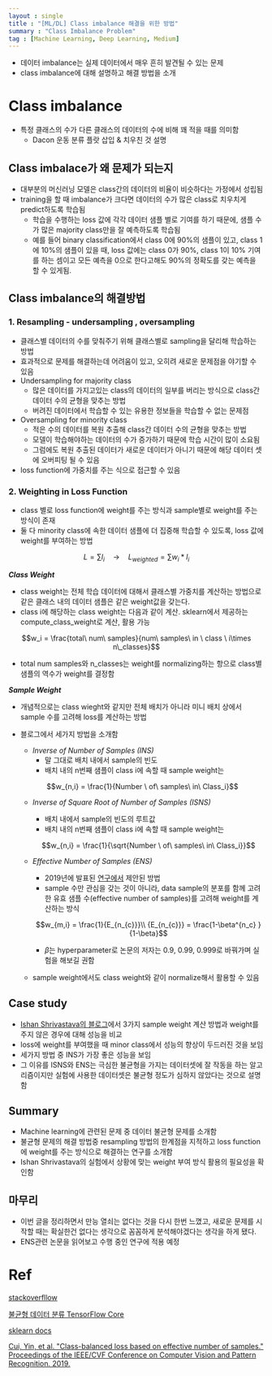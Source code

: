 ```yaml
---
layout : single
title : "[ML/DL] Class imbalance 해결을 위한 방법"
summary : "Class Imbalance Problem"
tag : [Machine Learning, Deep Learning, Medium]
---
```


- 데이터 imbalance는 실제 데이터에서 매우 흔히 발견될 수 있는 문제
- class imbalance에 대해 설명하고 해결 방법을 소개

# Class imbalance

- 특정 클래스의 수가 다른 클래스의 데이터의 수에 비해 꽤 적을 때를 의미함
    - Dacon 운동 분류 플랏 삽입 & 치우친 것 설명

## Class imbalace가 왜 문제가 되는지

- 대부분의 머신러닝 모델은 class간의 데이터의 비율이 비슷하다는 가정에서 성립됨
- training을 할 때 imbalance가 크다면 데이터의 수가 많은 class로 치우치게 predict하도록 학습됨
    - 학습을 수행하는 loss 값에 각각 데이터 샘플 별로 기여를 하기 때문에, 샘플 수가 많은 majority class만을 잘 예측하도록 학습됨
    - 예를 들어 binary classification에서 class 0에 90%의 샘플이 있고, class 1에 10%의 샘플이 있을 때, loss 값에는 class 0가 90%, class 1이 10% 기여를 하는 셈이고 모든 예측을 0으로 한다고해도 90%의 정확도를 갖는 예측을 할 수 있게됨.

## Class imbalance의 해결방법

### 1. Resampling - undersampling , oversampling

- 클래스별 데이터의 수를 맞춰주기 위해 클래스별로 sampling을 달리해 학습하는 방법
- 효과적으로 문제를 해결하는데 어려움이 있고, 오히려 새로운 문제점을 야기할 수 있음
- Undersampling for majority class
    - 많은 데이터를 가지고있는 class의 데이터의 일부를 버리는 방식으로 class간 데이터 수의 균형을 맞추는 방법
    - 버려진 데이터에서 학습할 수 있는 유용한 정보들을 학습할 수 없는 문제점
- Oversampling for minority class
    - 적은 수의 데이터를 복원 추출해 class간 데이터 수의 균형을 맞추는 방법
    - 모델이 학습해야하는 데이터의 수가 증가하기 때문에 학습 시간이 많이 소요됨
    - 그럼에도 복원 추출된 데이터가 새로운 데이터가 아니기 때문에 해당 데이터 셋에 오버피팅 될 수 있음
- loss function에 가중치를 주는 식으로 접근할 수 있음

### 2. Weighting in Loss Function

- class 별로 loss function에 weight를 주는 방식과 sample별로 weight를 주는 방식이 존재
- 둘 다 minority class에 속한 데이터 샘플에 더 집중해 학습할 수 있도록, loss 값에 weight를 부여하는 방법

$$L = \sum l_i \quad \to \quad L_{weighted} = \sum w_i*l_i$$

***Class Weight***

- class weight는 전체 학습 데이터에 대해서 클래스별 가중치를 계산하는 방법으로 같은 클래스 내의 데이터 샘플은 같은 weight값을 갖는다.
- class i에 해당하는 class weight는 다음과 같이 계산. sklearn에서 제공하는 compute_class_weight로 계산, 활용 가능

$$w_i = \frac{total\ num\ samples}{num\ samples\ in \ class \ i\times n\_classes}$$

- total num samples와 n_classes는 weight를 normalizing하는 항으로 class별 샘플의 역수가 weight를 결정함

***Sample Weight***

- 개념적으로는 class wieght와 같지만 전체 배치가 아니라 미니 배치 상에서 sample 수를 고려해 loss를 계산하는 방법
- 블로그에서 세가지 방법을 소개함
    - *Inverse of Number of Samples (INS)*
        - 말 그대로 배치 내에서 sample의 빈도
        - 배치 내의 n번째 샘플이 class i에 속할 때 sample weight는

    $$w_{n,i} = \frac{1}{Number \ of\ samples\  in\ Class_i}$$

    - *Inverse of Square Root of Number of Samples (ISNS)*
        - 배치 내에서 sample의 빈도의 루트값
        - 배치 내의 n번째 샘플이 class i에 속할 때 sample weight는

        $$w_{n,i} = \frac{1}{\sqrt{Number \ of\ samples\  in\ Class_i}}$$

    - *Effective Number of Samples (ENS)*
        - 2019년에 발표된 [연구에서](https://openaccess.thecvf.com/content_CVPR_2019/html/Cui_Class-Balanced_Loss_Based_on_Effective_Number_of_Samples_CVPR_2019_paper.html) 제안된 방법
        - sample 수만 관심을 갖는 것이 아니라, data sample의 분포를 함께 고려한 유효 샘플 수(effective number of samples)를 고려해 weight를 계산하는 방식

        $$w_{m,i} = \frac{1}{E_{n_{c}}}\\    
        {E_{n_{c}}} = \frac{1-\beta^{n_c} }{1-\beta}$$

        - $\beta$는 hyperparameter로 논문의 저자는 0.9, 0.99, 0.999로 바꿔가며 실험을 해보길 권함
    - sample weight에서도 class weight와 같이 normalize해서 활용할 수 있음

## Case study
- [Ishan Shrivastava의 블로그](https://medium.com/gumgum-tech/handling-class-imbalance-by-introducing-sample-weighting-in-the-loss-function-3bdebd8203b4)에서 3가지 sample weight 계산 방법과 weight를 주지 않은 경우에 대해 성능을 비교
- loss에 weight를 부여했을 때 minor class에서 성능의 향상이 두드러진 것을 보임
- 세가지 방법 중 INS가 가장 좋은 성능을 보임
- 그 이유를 ISNS와 ENS는 극심한 불균형을 가지는 데이터셋에 잘 작동을 하는 알고리즘이지만 실험에 사용한 데이터셋은 불균형 정도가 심하지 않았다는 것으로 설명함

## Summary

- Machine learning에 관련된 문제 중 데이터 불균형 문제를 소개함
- 불균형 문제의 해결 방법중 resampling 방법의 한계점을 지적하고 loss function에 weight를 주는 방식으로 해결하는 연구를 소개함
- Ishan Shrivastava의 실험에서 상황에 맞는 weight 부여 방식 활용의 필요성을 확인함

## 마무리

- 이번 글을 정리하면서 만능 열쇠는 없다는 것을 다시 한번 느꼈고, 새로운 문제를 시작할 때는 확실한건 없다는 생각으로 꼼꼼하게 분석해야겠다는 생각을 하게 됐다.
- ENS관련 논문을 읽어보고 수행 중인 연구에 적용 예정 

# Ref

[stackoverfllow](https://stackoverflow.com/questions/32492550/what-is-the-difference-between-sample-weight-and-class-weight-options-in-scikit)

[불균형 데이터 분류 TensorFlow Core](https://www.tensorflow.org/tutorials/structured_data/imbalanced_data)

[sklearn docs](https://scikit-learn.org/stable/modules/generated/sklearn.utils.class_weight.compute_class_weight.html)

[Cui, Yin, et al. "Class-balanced loss based on effective number of samples." Proceedings of the IEEE/CVF Conference on Computer Vision and Pattern Recognition. 2019.](https://openaccess.thecvf.com/content_CVPR_2019/html/Cui_Class-Balanced_Loss_Based_on_Effective_Number_of_Samples_CVPR_2019_paper.html)